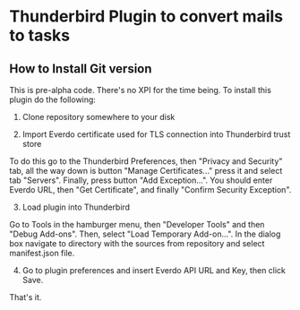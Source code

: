 # Thunderbird Plugin to convert mails to tasks

## How to Install Git version

This is pre-alpha code. There's no XPI for the time being. To install this plugin do the following:

1. Clone repository somewhere to your disk

2. Import Everdo certificate used for TLS connection into Thunderbird trust store

To do this go to the Thunderbird Preferences, then "Privacy and Security" tab, all the way down is button "Manage Certificates..." press it and select tab "Servers". Finally, press button "Add Exception...". You should enter Everdo URL, then "Get Certificate", and finally "Confirm Security Exception".

3. Load plugin into Thunderbird

Go to Tools in the hamburger menu, then "Developer Tools" and then "Debug Add-ons". Then, select "Load Temporary Add-on...". In the dialog box navigate to directory with the sources from repository and select manifest.json file.

4. Go to plugin preferences and insert Everdo API URL and Key, then click Save.

That's it.
